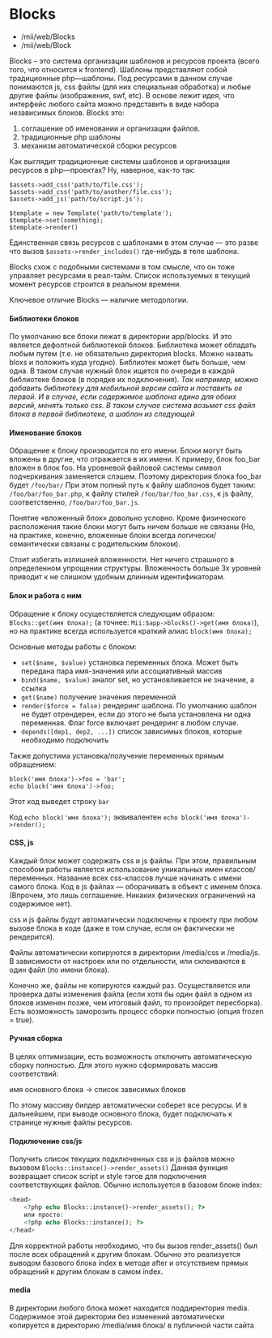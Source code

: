 # Blocks

* /mii/web/Blocks
* /mii/web/Block

Blocks – это система организации шаблонов и ресурсов проекта (всего того, что относится к frontend).
Шаблоны представляют собой традиционные php—шаблоны. Под ресурсами в данном случае понимаются js, css файлы (для них
специальная обработка) и любые другие файлы (изображения, swf, etc).
В основе лежит идея, что интерфейс любого сайта можно представить в виде набора независимых блоков.
Blocks это:
1. соглашение об именовании и организации файлов.
2. традиционные php шаблоны
3. механизм автоматической сборки ресурсов

Как выглядит традиционные системы шаблонов и организации ресурсов в php—проектах? Ну, наверное, как-то так:
```
$assets->add_css('path/to/file.css');
$assets->add_css('path/to/another/file.css');
$assets->add_js('path/to/script.js');

$template = new Template('path/to/template');
$template->set(something);
$template->render()
```

Единственная связь ресурсов с шаблонами в этом случае — это разве что вызов ```$assets->render_includes()``` где-нибудь
в теле шаблона.

Blocks схож с подобными системами в том смысле, что он тоже управляет ресурсами в реал-тайм. Список используемых в текущий
момент ресурсов строится в реальном времени.

Ключевое отличие Blocks — наличие методологии.

#### Библиотеки блоков

По умолчанию все блоки лежат в директории app/blocks. И это является дефолтной библиотекой блоков.
Библиотека может обладать любым путем (т.е. не обязательно директория blocks. Можно назвать bloxs и положить куда угодно).
Библиотек может быть больше, чем одна. В таком случае нужный блок ищется по очереди в каждой библиотеке блоков (в порядке их подключения).
*Так например, можно добавить библиотеку для мобильной версии сайта и поставить ее первой. И в случае, если содержимое шаблона 
едино для обоих версий, менять только css. В таком случае система возьмет css файл блока в первой библиотеке, а шаблон из следующей*


#### Именование блоков
Обращение к блоку производится по его имени. Блоки могут быть вложены в другие, что отражается в их имени.
К примеру, блок foo_bar вложен в блок foo. На уровневой файловой системы символ подчеркивания заменяется слэшем.
Поэтому директория блока foo_bar будет `/foo/bar/`
При этом полный путь к файлу шаблонов будет таким: `/foo/bar/foo_bar.php`, к файлу стилей `/foo/bar/foo_bar.css`, к js файлу,
соответственно, `/foo/bar/foo_bar.js`.

Понятие «вложенный блок» довольно условно. Кроме физического расположения такие блоки могут быть ничем больше не связаны
(Но, на практике, конечно, вложенные блоки всегда логически/семантически связаны с родительским блоком).

Стоит избегать излишней вложенности. Нет ничего страшного в определенном упрощении структуры. Вложенность больше 3х уровней приводит к
не слишком удобным длинным идентификаторам.


#### Блок и работа с ним

Обращение к блоку осуществляется следующим образом: ```Blocks::get(имя блока);``` (а точнее: ```Mii:$app->blocks()->get(имя блока)```), 
но на практике всегда используется краткий алиас ```block(имя блока);```

Основные методы работы с блоком:

- ```set($name, $value)``` установка переменных блока. Может быть передана пара имя-значения или ассоциативный массив
- ```bind($name, $value)``` аналог set, но установливается не значение, а ссылка
- ```get($name)``` получение значения переменной
- ```render($force = false)``` рендеринг шаблона. По умолчанию шаблон не будет отрендерен, если до этого не была установлена ни одна переменная. Флаг force включает рендеринг в любом случае.
- ```depends([dep1, dep2, ...])``` список зависимых блоков, которые необходимо подключить

Также допустима установка/получение переменных прямым обращением:
```
block('имя блока')->foo = 'bar';
echo block('имя блока')->foo;
```
Этот код выведет строку ```bar```

Код ```echo block('имя блока');``` эквивалентен ```echo block('имя блока')->render();```

#### CSS, js

Каждый блок может содержать css и js файлы. При этом, правильным способом работы является использование уникальных имен классов/переменных.
Название всех css-классов лучше начинать с имени самого блока. Код в js файлах — оборачивать в объект с именем блока.
(Впрочем, это лишь соглашение. Никаких физических ограничений на содержимое нет).

css и js файлы будут автоматически подключены к проекту при любом вызове блока в коде (даже в том случае, если он фактически не рендерится).

Файлы автоматически копируются в директории /media/css и /media/js. В зависимости от настроек или по отдельности, или склеиваются в один файл (по имени блока).

Конечно же, файлы не копируются каждый раз. Осуществляется или проверка даты изменения файла (если хотя бы один файл в одном из блоков изменен позже,
чем итоговый файл, то произойдет пересборка).
Есть возможность заморозить процесс сборки полностью (опция frozen = true).

#### Ручная сборка

В целях оптимизации, есть возможность отключить автоматическую сборку полностью.
Для этого нужно сформировать массив соответствий:

имя основного блока -> список зависимых блоков

По этому массиву билдер автоматически соберет все ресурсы. И в дальнейшем, при выводе основного блока, будет подключать
к странице нужные файлы ресурсов.


#### Подключение css/js

Получить список текущих подключенных css и js файлов можно вызовом ````Blocks::instance()->render_assets()````
Данная функция возвращает список script и style тэгов для подключения соответствующих файлов.
Обычно используется в базовом блоке index:

````php
<head>
    <?php echo Blocks::instance()->render_assets(); ?>
    или просто:
    <?php echo Blocks::instance(); ?>
</head>
````

Для корректной работы необходимо, что бы вызов render_assets() был после всех обращений к другим блокам. Обычно это реализуется выводом базового блока
index в методе after и отсутствием прямых обращений к другим блокам в самом index.


#### media
В директории любого блока может находится поддиректория media. Содержимое этой директории без изменений автоматически
копируется в директорию /media/имя блока/ в публичной части сайта





